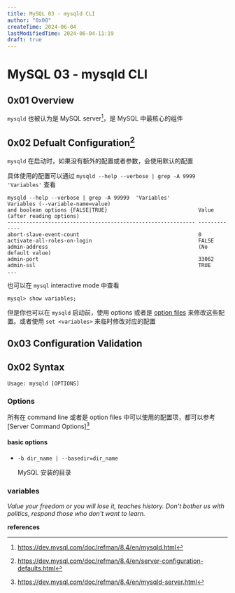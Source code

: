 ```yaml
---
title: MySQL 03 - mysqld CLI
author: "0x00"
createTime: 2024-06-04
lastModifiedTime: 2024-06-04-11:19
draft: true
---
```


# MySQL 03 - mysqld CLI

## 0x01 Overview

`mysqld` 也被认为是 MySQL server[^1]，是 MySQL 中最核心的组件

## 0x02 Defualt Configuration[^2]

`mysqld` 在启动时，如果没有额外的配置或者参数，会使用默认的配置

具体使用的配置可以通过 `mysqld --help --verbose | grep -A 9999 'Variables'` 查看

```
mysqld --help --verbose | grep -A 99999  'Variables'
Variables (--variable-name=value)
and boolean options {FALSE|TRUE}                             Value (after reading options)
------------------------------------------------------------ -------------
abort-slave-event-count                                      0
activate-all-roles-on-login                                  FALSE
admin-address                                                (No default value)
admin-port                                                   33062
admin-ssl                                                    TRUE
...
```

也可以在 `mysql` interactive mode 中查看

```
mysql> show variables;
```

但是你也可以在 `mysqld` 启动前，使用 options 或者是 [option files](MySQL%2002%20-%20Option%20files(my.cnf).md) 来修改这些配置。或者使用 `set <variables>` 来临时修改对应的配置

## 0x03 Configuration Validation



## 0x02 Syntax

```
Usage: mysqld [OPTIONS]
```

### Options

所有在 command line 或者是 option files 中可以使用的配置项，都可以参考 [Server Command Options][^4]

#### basic options

- `-b dir_name | --basedir=dir_name`

  MySQL 安装的目录

### variables

*Value your freedom or you will lose it, teaches history. Don't bother us with politics, respond those who don't want to learn.*

**references**

[^1]:https://dev.mysql.com/doc/refman/8.4/en/mysqld.html
[^2]:https://dev.mysql.com/doc/refman/8.4/en/server-configuration-defaults.html
[^3]:https://dev.mysql.com/doc/refman/8.4/en/server-option-variable-reference.html
[^4]:https://dev.mysql.com/doc/refman/8.4/en/mysqld-server.html
